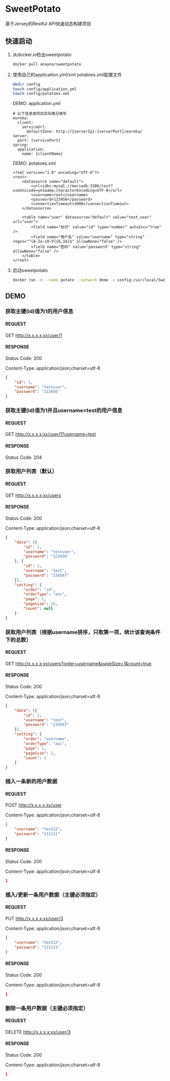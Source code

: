# SweetPotato
基于Jersey的Restful API快速动态构建项目
## 快速启动
1. 从docker.io检出sweetpotato
    ```bash
    docker pull anayoo/sweetpotato
    ```
2. 使用自己的application.yml/xml potatoes.xml配置文件
    ```bash
    mkdir config
    touch config/application.yml
    touch config/potatoes.xml
    ```
    DEMO: application.yml
    ```code
    # 以下信息按项目实际情况填写
    eureka:
      client:
        serviceUrl:
          defaultZone: http://{serverIp}:{serverPort}/eureka/
    server:
      port: {servicePort}
    spring:
      application:
        name: {clientName}
    ```
    DEMO: potatoes.xml
    ```code
    <?xml version="1.0" encoding="UTF-8"?>
    <root>
        <datasource name="default">
            <url>jdbc:mysql://mariadb:3306/test?useUnicode=yes&amp;characterEncoding=UTF-8</url>
            <username>root</username>
            <password>123456</password>
            <connectionTimeout>3000</connectionTimeout>
        </datasource>
    
        <table name="user" datasource="default" value="test_user" url="user">
            <field name="标识" value="id" type="number" autoInc="true" />
            <field name="用户名" value="username" type="string" regex="^[A-Za-z0-9]{6,16}$" allowNone="false" />
            <field name="密码" value="password" type="string" allowNone="false" />
        </table>
    </root>
    ```
3. 启动sweetpotato
    ```bash
    docker run -d --name potato --network demo -v config:/usr/local/SweetPotato/config -p 8080:8080 anayoo/sweetpotato
    ```

## DEMO
### 获取主键(id)值为1的用户信息
#### REQUEST
GET http://x.x.x.x:xx/user/1
#### RESPONSE
Status Code: 200 

Content-Type: application/json;charset=utf-8
```json
{
	"id": 1,
	"username": "testuser",
	"password": "123456"
}
```

### 获取主键(id)值为1并且username=test的用户信息
#### REQUEST
GET http://x.x.x.x:xx/user/1?username=test
#### RESPONSE
Status Code: 204

### 获取用户列表（默认）
#### REQUEST
GET http://x.x.x.x:xx/users
#### RESPONSE
Status Code: 200 

Content-Type: application/json;charset=utf-8
```json
{
	"data": [{
		"id": 1,
		"username": "testuser",
		"password": "123456"
	}, {
		"id": 2,
		"username": "test",
		"password": "234567"
	}],
	"setting": {
		"order": "id",
		"orderType": "asc",
		"page": 1,
		"pageSize": 16,
		"count": null
	}
}
```

### 获取用户列表（根据username排序，只取第一项，统计该查询条件下的总数）
#### REQUEST
GET http://x.x.x.x:xx/users?order=username&pageSize=1&count=true
#### RESPONSE
Status Code: 200 

Content-Type: application/json;charset=utf-8
```json
{
	"data": [{
		"id": 2,
		"username": "test",
		"password": "234567"
	}],
	"setting": {
		"order": "username",
		"orderType": "asc",
		"page": 1,
		"pageSize": 1,
		"count": 2
	}
}
```

### 插入一条新的用户数据
#### REQUEST
POST http://x.x.x.x:xx/user

Content-Type: application/json;charset=utf-8
```json
{
    "username": "test12",
    "password": "111111"
}
```
#### RESPONSE
Status Code: 200 

Content-Type: application/json;charset=utf-8
```json
1
```

### 插入/更新一条用户数据（主键必须指定）
#### REQUEST
PUT http://x.x.x.x:xx/user/3

Content-Type: application/json;charset=utf-8
```json
{
    "username": "test12",
    "password": "111111"
}
```
#### RESPONSE
Status Code: 200 

Content-Type: application/json;charset=utf-8
```json
1
```

### 删除一条用户数据（主键必须指定）
#### REQUEST
DELETE http://x.x.x.x:xx/user/3
#### RESPONSE
Status Code: 200 

Content-Type: application/json;charset=utf-8
```json
1
```
